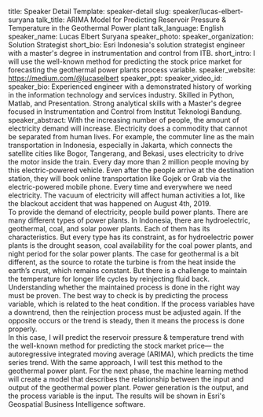 title: Speaker Detail
Template: speaker-detail
slug: speaker/lucas-elbert-suryana
talk_title: ARIMA Model for Predicting Reservoir Pressure & Temperature in the Geothermal Power plant
talk_language: English
speaker_name: Lucas Elbert Suryana
speaker_photo: 
speaker_organization: Solution Strategist
short_bio: Esri Indonesia's solution strategist engineer with a master's degree in instrumentation and control from ITB.
short_intro: I will use the well-known method for predicting the stock price market for forecasting the geothermal power plants process variable.
speaker_website: https://medium.com/@lucaselbert
speaker_ppt: 
speaker_video_id: 
speaker_bio: Experienced engineer with a demonstrated history of working in the information technology and services industry. Skilled in Python, Matlab, and Presentation. Strong analytical skills with a Master's degree focused in Instrumentation and Control from Institut Teknologi Bandung.
speaker_abstract: With the increasing number of people, the amount of electricity demand will increase. Electricity does a commodity that cannot be separated from human lives. For example, the commuter line as the main transportation in Indonesia, especially in Jakarta, which connects the satellite cities like Bogor, Tangerang, and Bekasi, uses electricity to drive the motor inside the train. Every day more than 2 million people moving by this electric-powered vehicle. Even after the people arrive at the destination station, they will book online transportation like Gojek or Grab via the electric-powered mobile phone. Every time and everywhere we need electricity. The vacuum of electricity will affect human activities a lot, like the blackout accident that was happened on August 4th, 2019.
    <br>To provide the demand of electricity, people build power plants. There are many different types of power plants. In Indonesia, there are hydroelectric, geothermal, coal, and solar power plants. Each of them has its characteristics. But every type has its constraint, as for hydroelectric power plants is the drought season, coal availability for the coal power plants, and night period for the solar power plants. The case for geothermal is a bit different, as the source to rotate the turbine is from the heat inside the earth’s crust, which remains constant. But there is a challenge to maintain the temperature for longer life cycles by reinjecting fluid back.
    <br>Understanding whether the maintained process is done in the right way must be proven. The best way to check is by predicting the process variable, which is related to the heat condition. If the process variables have a downtrend, then the reinjection process must be adjusted again. If the opposite occurs or the trend is steady, then it means the process is done properly.
    <br>In this case, I will predict the reservoir pressure & temperature trend with the well-known method for predicting the stock market price— the autoregressive integrated moving average (ARIMA), which predicts the time series trend. With the same approach, I will test this method to the geothermal power plant. For the next phase, the machine learning method will create a model that describes the relationship between the input and output of the geothermal power plant. Power generation is the output, and the process variable is the input. The results will be shown in Esri's Geospatial Business Intelligence software.

